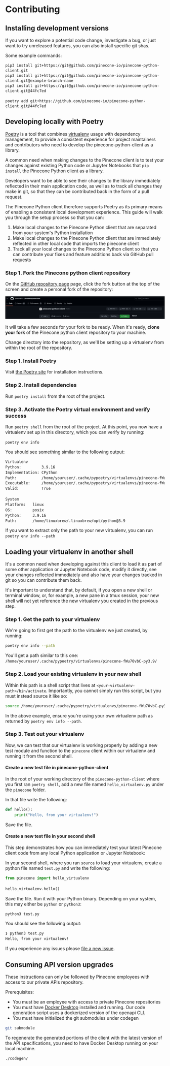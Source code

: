 # Contributing 

## Installing development versions

If you want to explore a potential code change, investigate
a bug, or just want to try unreleased features, you can also install
specific git shas.

Some example commands:

```shell
pip3 install git+https://git@github.com/pinecone-io/pinecone-python-client.git
pip3 install git+https://git@github.com/pinecone-io/pinecone-python-client.git@example-branch-name
pip3 install git+https://git@github.com/pinecone-io/pinecone-python-client.git@44fc7ed

poetry add git+https://github.com/pinecone-io/pinecone-python-client.git@44fc7ed
```


## Developing locally with Poetry 

[Poetry](https://python-poetry.org/) is a tool that combines [virtualenv](https://virtualenv.pypa.io/en/latest/) usage with dependency management, to provide a consistent experience for project maintainers and contributors who need to develop the pinecone-python-client
as a library. 

A common need when making changes to the Pinecone client is to test your changes against existing Python code or Jupyter Notebooks that `pip install` the Pinecone Python client as a library. 

Developers want to be able to see their changes to the library immediately reflected in their main application code, as well as to track all changes they make in git, so that they can be contributed back in the form of a pull request. 

The Pinecone Python client therefore supports Poetry as its primary means of enabling a consistent local development experience. This guide will walk you through the setup process so that you can: 
1. Make local changes to the Pinecone Python client that are separated from your system's Python installation
2. Make local changes to the Pinecone Python client that are immediately reflected in other local code that imports the pinecone client
3. Track all your local changes to the Pinecone Python client so that you can contribute your fixes and feature additions back via GitHub pull requests

### Step 1. Fork the Pinecone python client repository

On the [GitHub repository page](https://github.com/pinecone-io/pinecone-python-client) page, click the fork button at the top of the screen and create a personal fork of the repository: 

![Create a GitHub fork of the Pinecone Python client](./docs/pinecone-python-client-fork.png)

It will take a few seconds for your fork to be ready. When it's ready, **clone your fork** of the Pinecone python client repository to your machine. 

Change directory into the repository, as we'll be setting up a virtualenv from within the root of the repository. 

### Step 1. Install Poetry 

Visit [the Poetry site](https://python-poetry.org/) for installation instructions. 

### Step 2. Install dependencies 

Run `poetry install` from the root of the project. 

### Step 3. Activate the Poetry virtual environment and verify success

Run `poetry shell` from the root of the project. At this point, you now have a virtualenv set up in this directory, which you can verify by running: 

`poetry env info`

You should see something similar to the following output: 

```bash
Virtualenv
Python:         3.9.16
Implementation: CPython
Path:           /home/youruser/.cache/pypoetry/virtualenvs/pinecone-fWu70vbC-py3.9
Executable:     /home/youruser/.cache/pypoetry/virtualenvs/pinecone-fWu70vbC-py3.9/bin/python
Valid:          True

System
Platform:   linux
OS:         posix
Python:     3.9.16
Path:       /home/linuxbrew/.linuxbrew/opt/python@3.9
```
If you want to extract only the path to your new virtualenv, you can run `poetry env info --path`

## Loading your virtualenv in another shell 

It's a common need when developing against this client to load it as part of some other application or Jupyter Notebook code, modify 
it directly, see your changes reflected immediately and also have your changes tracked in git so you can contribute them back. 

It's important to understand that, by default, if you open a new shell or terminal window, or, for example, a new pane in a tmux session, 
your new shell will not yet reference the new virtualenv you created in the previous step. 

### Step 1. Get the path to your virtualenv

We're going to first get the path to the virtualenv we just created, by running: 

```bash
poetry env info --path
```

You'll get a path similar to this one:  `/home/youruser/.cache/pypoetry/virtualenvs/pinecone-fWu70vbC-py3.9/`

### Step 2. Load your existing virtualenv in your new shell

Within this path is a shell script that lives at `<your-virtualenv-path>/bin/activate`. Importantly, you cannot simply run this script, but you 
must instead source it like so: 

```bash
source /home/youruser/.cache/pypoetry/virtualenvs/pinecone-fWu70vbC-py3.9/bin/activate
```
In the above example, ensure you're using your own virtualenv path as returned by `poetry env info --path`.

### Step 3. Test out your virtualenv 

Now, we can test that our virtualenv is working properly by adding a new test module and function to the `pinecone` client within our virtualenv 
and running it from the second shell. 

#### Create a new test file in pinecone-python-client
In the root of your working directory of the `pinecone-python-client` where you first ran `poetry shell`, add a new file named `hello_virtualenv.py` under the `pinecone` folder. 

In that file write the following: 

```python
def hello():
    print("Hello, from your virtualenv!")
```
Save the file. 

#### Create a new test file in your second shell 
This step demonstrates how you can immediately test your latest Pinecone client code from any local Python application or Jupyter Notebook: 

In your second shell, where you ran `source` to load your virtualenv, create a python file named `test.py` and write the following: 

```python
from pinecone import hello_virtualenv

hello_virtualenv.hello()
```

Save the file. Run it with your Python binary. Depending on your system, this may either be `python` or `python3`: 

```bash
python3 test.py
```

You should see the following output: 

```bash
❯ python3 test.py
Hello, from your virtualenv!
```

If you experience any issues please [file a new issue](https://github.com/pinecone-io/pinecone-python-client/issues/new).


## Consuming API version upgrades

These instructions can only be followed by Pinecone employees with access to our private APIs repository.

Prerequisites:
- You must be an employee with access to private Pinecone repositories
- You must have [Docker Desktop](https://www.docker.com/products/docker-desktop/) installed and running. Our code generation script uses a dockerized version of the openapi CLI.
- You must have initialized the git submodules under codegen

```sh
git submodule 
```


To regenerate the generated portions of the client with the latest version of the API specifications, you need to have Docker Desktop running on your local machine.



```sh
./codegen/
```
